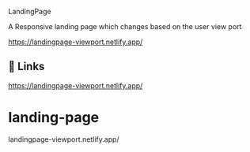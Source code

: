 LandingPage

A Responsive landing page which changes based on the user view port


https://landingpage-viewport.netlify.app/


## 🔗 Links
https://landingpage-viewport.netlify.app/







# landing-page
landingpage-viewport.netlify.app/
